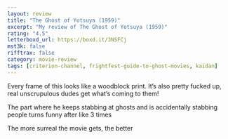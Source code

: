 ```yaml
---
layout: review
title: "The Ghost of Yotsuya (1959)"
excerpt: "My review of The Ghost of Yotsuya (1959)"
rating: "4.5"
letterboxd_url: https://boxd.it/3NSFCj
mst3k: false
rifftrax: false
category: movie-review
tags: [criterion-channel, frightfest-guide-to-ghost-movies, kaidan]
---
```


Every frame of this looks like a woodblock print. It’s also pretty fucked up, real unscrupulous dudes get what’s coming to them!

The part where he keeps stabbing at ghosts and is accidentally stabbing people turns funny after like 3 times

The more surreal the movie gets, the better
